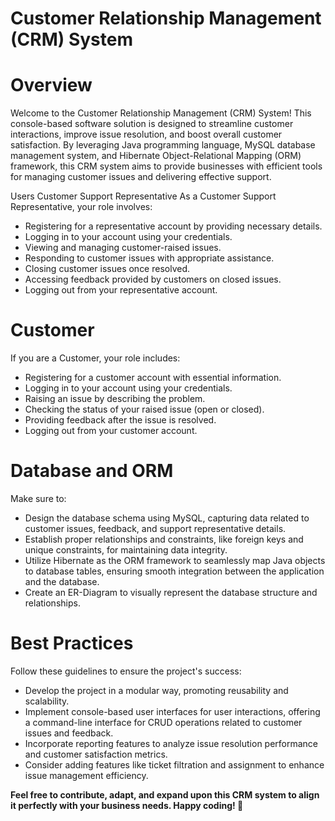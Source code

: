 # Customer Relationship Management (CRM) System

# Overview
Welcome to the Customer Relationship Management (CRM) System! This console-based software solution is designed to streamline customer interactions, improve issue resolution, and boost overall customer satisfaction. By leveraging Java programming language, MySQL database management system, and Hibernate Object-Relational Mapping (ORM) framework, this CRM system aims to provide businesses with efficient tools for managing customer issues and delivering effective support.

Users
Customer Support Representative
As a Customer Support Representative, your role involves:

* Registering for a representative account by providing necessary details.
* Logging in to your account using your credentials.
* Viewing and managing customer-raised issues.
* Responding to customer issues with appropriate assistance.
* Closing customer issues once resolved.
* Accessing feedback provided by customers on closed issues.
* Logging out from your representative account.

# Customer
If you are a Customer, your role includes:

* Registering for a customer account with essential information.
* Logging in to your account using your credentials.
* Raising an issue by describing the problem.
* Checking the status of your raised issue (open or closed).
* Providing feedback after the issue is resolved.
* Logging out from your customer account.


# Database and ORM
Make sure to:

* Design the database schema using MySQL, capturing data related to customer issues, feedback, and support representative details.
* Establish proper relationships and constraints, like foreign keys and unique constraints, for maintaining data integrity.
* Utilize Hibernate as the ORM framework to seamlessly map Java objects to database tables, ensuring smooth integration between the application and the database.
* Create an ER-Diagram to visually represent the database structure and relationships.



# Best Practices
Follow these guidelines to ensure the project's success:

* Develop the project in a modular way, promoting reusability and scalability.
* Implement console-based user interfaces for user interactions, offering a command-line interface for CRUD operations related to customer issues and feedback.
* Incorporate reporting features to analyze issue resolution performance and customer satisfaction metrics.
* Consider adding features like ticket filtration and assignment to enhance issue management efficiency.


 **Feel free to contribute, adapt, and expand upon this CRM system to align it perfectly with your business needs. Happy coding! 🚀**
